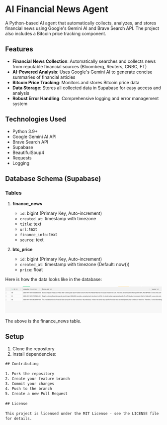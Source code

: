 # AI Financial News Agent

A Python-based AI agent that automatically collects, analyzes, and stores financial news using Google's Gemini AI and Brave Search API. The project also includes a Bitcoin price tracking component.

## Features

- **Financial News Collection**: Automatically searches and collects news from reputable financial sources (Bloomberg, Reuters, CNBC, FT)
- **AI-Powered Analysis**: Uses Google's Gemini AI to generate concise summaries of financial articles
- **Bitcoin Price Tracking**: Monitors and stores Bitcoin price data
- **Data Storage**: Stores all collected data in Supabase for easy access and analysis
- **Robust Error Handling**: Comprehensive logging and error management system

## Technologies Used

- Python 3.9+
- Google Gemini AI API
- Brave Search API
- Supabase
- BeautifulSoup4
- Requests
- Logging

## Database Schema (Supabase)

### Tables

1. **finance_news**
   - `id`: bigint (Primary Key, Auto-increment)
   - `created_at`: timestamp with timezone
   - `title`: text
   - `url`: text
   - `finance_info`: text
   - `source`: text

2. **btc_price**
   - `id`: bigint (Primary Key, Auto-increment)
   - `created_at`: timestamp with timezone (Default: now())
   - `price`: float

Here is how the data looks like in the database:

![alt text](image.png)


The above is the finance_news table.


## Setup

1. Clone the repository
2. Install dependencies:

```
## Contributing

1. Fork the repository
2. Create your feature branch
3. Commit your changes
4. Push to the branch
5. Create a new Pull Request

## License

This project is licensed under the MIT License - see the LICENSE file for details.